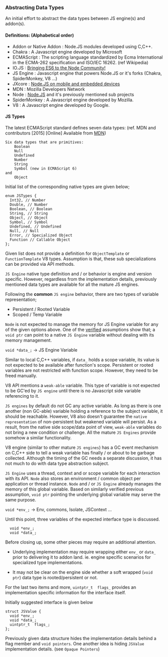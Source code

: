 ### Abstracting Data Types

An initial effort to abstract the data types between JS engine(s) and addon(s).

#### Definitions: (Alphabetical order)

 - Addon or Native Addon : Node.JS modules developed using C,C++.
 - Chakra : A Javascript engine developed by Microsoft
 - ECMAScript : The scripting language standardized by Ecma International in the ECMA-262 
   specification and ISO/IEC 16262. (ref Wikipedia)
 - IO.JS : [Bringing ES6 to the Node Community!](http://iojs.org)
 - JS Engine : Javascript engine that powers Node.JS or it's forks (Chakra, SpiderMonkey,
    V8 ...)
 - JXcore : [Node.JS on mobile and embedded devices](http://jxcore.io/)
 - MDN : Mozilla Developers Network
 - Node : [Node.JS](http://nodejs.org) and it's previously mentioned sub projects
 - SpiderMonkey : A Javascript engine developed by Mozilla.
 - V8 : A Javascript engine developed by Google.


#### JS Types

The latest ECMAScript standard defines seven data types: (ref. MDN and contributors [2015] 
[Online] Available from [MDN](https://developer.mozilla.org/en-US/docs/Web/JavaScript/Data_structures))

    Six data types that are primitives:
        Boolean
        Null
        Undefined
        Number
        String
        Symbol (new in ECMAScript 6)
    and 
        Object

Initial list of the corresponding native types are given below;

```
enum JSTypes {
  Int32, // Number
  Double, // Number
  Boolean, // Boolean
  String, // String
  Object, // Object
  Symbol, // Symbol
  Undefined, // Undefined
  Null, // Null
  Error, // Specialized Object
  Function // Callable Object
};
```

Given list does not provide a definition for `ObjectTemplate` or `FunctionTemplate` V8 types. 
Assumption is that, these sub specializations can be provided via API methods. 

`JS Engine` native type definition and / or behavior is engine and version specific. 
However, regardless from the implementation details, previously mentioned data types are 
available for all the mature JS engines.

Following the **common** `JS engine` behavior, there are two types of variable representation;

 - Persistent / Rooted Variable
 - Scoped / Temp Variable

`Node` is not expected to manage the memory for JS Engine variable for any of the given 
options above. One of the [verified](https://github.com/jxcore/jxcore/blob/master/doc/native/Embedding_Basics.md) 
assumptions show that; a `void ptr` can point to a native `JS Engine` variable without dealing 
with its memory management.

`void *data_;` -> JS Engine Variable

Similar to local C,C++ variables, if `data_` holds a scope variable, its value is not 
expected to be available after function's scope. Persistent or rooted variables are not 
restricted with function scope. However, they need to be freed manually.

V8 API mentions a `weak-able` variable. This type of variable is not expected to be GC'ed 
by `JS engine` until there is no Javascript side variable referencing to it. 

`JS engines` by default do not GC any active variable. As long as there is one another 
(non GC-able) variable holding a reference to the subject variable, it should be reachable. 
However, V8 also doesn't guarantee the `native representation` of non-persistent but 
weakened variable will persist. As a result, from the native side scope/data point of view, 
`weak-able` variables do not bring a new condition or challenge. All the mature `JS Engines` 
provide somehow a similar functionality.

V8 engine (similar to other mature `JS engines`) has a GC event mechanism on C,C++ side to 
tell a weak variable has finally / or about to be garbage collected. Although the timing of 
the GC needs a separate discussion, it has not much to do with data type abstraction subject. 

`JS Engine` uses a thread, context and or scope variable for each interaction with its API. 
`Node` also stores an environment / common object per application or thread instance. `Node` 
and / or `JS Engine` already manages the memory of this global variable. Based on similarly 
verified previous assumption, `void ptr` pointing the underlying global variable may serve 
the same purpose.

`void *env_;` -> Env, commons, Isolate, JSContext ...

Until this point, three variables of the expected interface type is discussed.

```
  void *env_;
  void *data_;
```

Before closing up, some other pieces may require an additional attention.

 - Underlying implementation may require wrapping either `env_` or `data_` prior to 
 delivering it to addon land. ie. engine specific scenarios for specialized type implementations.

 - It may not be clear on the engine side whether a soft wrapped (`void ptr`) data type is 
 rooted/persistent or not.

For the last two items and more, `uintptr_t  flags_` provides an implementation 
specific information for the interface itself.

Initially suggested interface is given below

```
struct JSValue {
  void *env_;
  void *data_;
  uintptr_t  flags_;
};
```

Previously given data structure hides the implementation details behind a flag member and
`void pointers`. One another idea is hiding `JSValue` implementation details. (see `Opaque Pointers`)